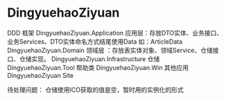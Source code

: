 DingyuehaoZiyuan
================
DDD 框架 
DingyuehaoZiyuan.Application
应用层：存放DTO实体、业务接口、业务Services、DTO实体命名方式结尾使用Data 如：ArticleData
DingyuehaoZiyuan.Domain	
领域层 ：存放表实体对象、领域Service、仓储接口、仓储实现。
DingyuehaoZiyuan.Infrastructure	仓储
DingyuehaoZiyuan.Tool	帮助类
DingyuehaoZiyuan.Win	其他应用
DingyuehaoZiyuan  Site 

待处理问题：
仓储使用ICO获取的值是空，暂时用的实例化的形式
